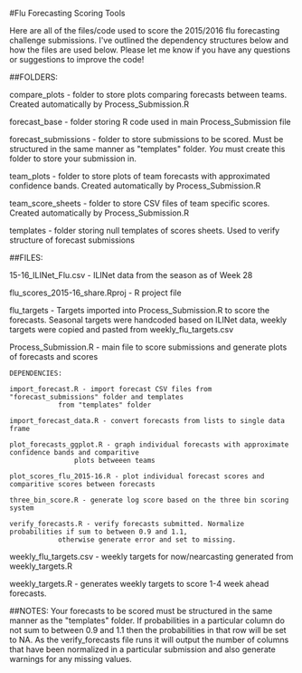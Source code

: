 #Flu Forecasting Scoring Tools

Here are all of the files/code used to score the 2015/2016 flu forecasting challenge submissions. I've outlined the dependency structures below and how the files are used below. Please let me know if you have any questions or suggestions to improve the code!

##FOLDERS:

compare_plots - folder to store plots comparing forecasts between teams. Created automatically by Process_Submission.R

forecast_base - folder storing R code used in main Process_Submission file

forecast_submissions - folder to store submissions to be scored. Must be structured in the same manner as 
	"templates" folder. *You* must create this folder to store your submission in.

team_plots - folder to store plots of team forecasts with approximated confidence bands. Created automatically by Process_Submission.R

team_score_sheets - folder to store CSV files of team specific scores. Created automatically by Process_Submission.R

templates - folder storing null templates of scores sheets. Used to verify structure of forecast submissions


##FILES: 

15-16_ILINet_Flu.csv - ILINet data from the season as of Week 28

flu_scores_2015-16_share.Rproj - R project file

flu_targets - Targets imported into Process_Submission.R to score the forecasts. Seasonal targets were handcoded
		based on ILINet data, weekly targets were copied and pasted from weekly_flu_targets.csv

Process_Submission.R - main file to score submissions and generate plots of forecasts and scores
	
	DEPENDENCIES:
	
	import_forecast.R - import forecast CSV files from "forecast_submissions" folder and templates
			 	from "templates" folder

	import_forecast_data.R - convert forecasts from lists to single data frame

	plot_forecasts_ggplot.R - graph individual forecasts with approximate confidence bands and comparitive
					plots betweeen teams

	plot_scores_flu_2015-16.R - plot individual forecast scores and comparitive scores between forecasts 

	three_bin_score.R - generate log score based on the three bin scoring system

	verify_forecasts.R - verify forecasts submitted. Normalize probabilities if sum to between 0.9 and 1.1,
				otherwise generate error and set to missing.

weekly_flu_targets.csv - weekly targets for now/nearcasting generated from weekly_targets.R

weekly_targets.R - generates weekly targets to score 1-4 week ahead forecasts.


##NOTES:
Your forecasts to be scored must be structured in the same manner as the "templates" folder. If probabilities
in a particular column do not sum to between 0.9 and 1.1 then the probabilities in that row will be set to NA. 
As the verify_forecasts file runs it will output the number of columns that have been normalized in a particular
submission and also generate warnings for any missing values. 

